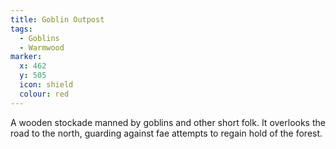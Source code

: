 ```yaml
---
title: Goblin Outpost
tags:
  - Goblins
  - Warmwood
marker:
  x: 462
  y: 505
  icon: shield
  colour: red
---
```


A wooden stockade manned by goblins and other short folk. It overlooks the road to the north, guarding against fae attempts to regain hold of the forest.

